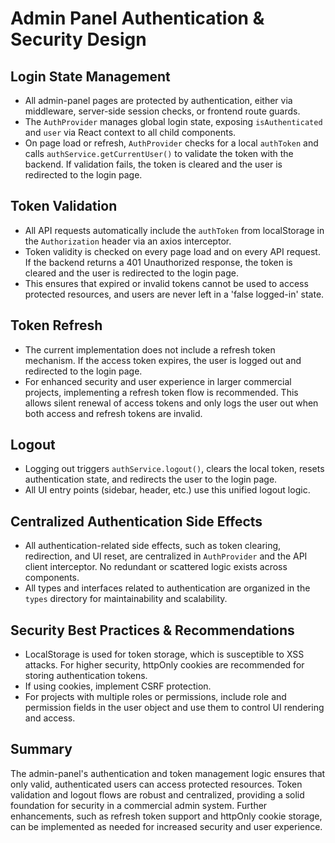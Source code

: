 # Admin Panel Authentication & Security Design

## Login State Management
- All admin-panel pages are protected by authentication, either via middleware, server-side session checks, or frontend route guards.
- The `AuthProvider` manages global login state, exposing `isAuthenticated` and `user` via React context to all child components.
- On page load or refresh, `AuthProvider` checks for a local `authToken` and calls `authService.getCurrentUser()` to validate the token with the backend. If validation fails, the token is cleared and the user is redirected to the login page.

## Token Validation
- All API requests automatically include the `authToken` from localStorage in the `Authorization` header via an axios interceptor.
- Token validity is checked on every page load and on every API request. If the backend returns a 401 Unauthorized response, the token is cleared and the user is redirected to the login page.
- This ensures that expired or invalid tokens cannot be used to access protected resources, and users are never left in a 'false logged-in' state.

## Token Refresh
- The current implementation does not include a refresh token mechanism. If the access token expires, the user is logged out and redirected to the login page.
- For enhanced security and user experience in larger commercial projects, implementing a refresh token flow is recommended. This allows silent renewal of access tokens and only logs the user out when both access and refresh tokens are invalid.

## Logout
- Logging out triggers `authService.logout()`, clears the local token, resets authentication state, and redirects the user to the login page.
- All UI entry points (sidebar, header, etc.) use this unified logout logic.

## Centralized Authentication Side Effects
- All authentication-related side effects, such as token clearing, redirection, and UI reset, are centralized in `AuthProvider` and the API client interceptor. No redundant or scattered logic exists across components.
- All types and interfaces related to authentication are organized in the `types` directory for maintainability and scalability.

## Security Best Practices & Recommendations
- LocalStorage is used for token storage, which is susceptible to XSS attacks. For higher security, httpOnly cookies are recommended for storing authentication tokens.
- If using cookies, implement CSRF protection.
- For projects with multiple roles or permissions, include role and permission fields in the user object and use them to control UI rendering and access.

## Summary
The admin-panel's authentication and token management logic ensures that only valid, authenticated users can access protected resources. Token validation and logout flows are robust and centralized, providing a solid foundation for security in a commercial admin system. Further enhancements, such as refresh token support and httpOnly cookie storage, can be implemented as needed for increased security and user experience.
